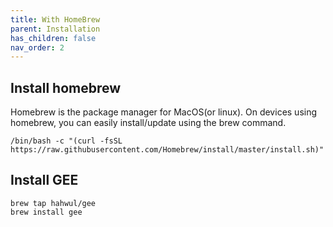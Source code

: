 ```yaml
---
title: With HomeBrew
parent: Installation
has_children: false
nav_order: 2
---
```


## Install homebrew
Homebrew is the package manager for MacOS(or linux). On devices using homebrew, you can easily install/update using the brew command.

```shell
/bin/bash -c "(curl -fsSL https://raw.githubusercontent.com/Homebrew/install/master/install.sh)"
```

## Install GEE
```shell
brew tap hahwul/gee
brew install gee
```
